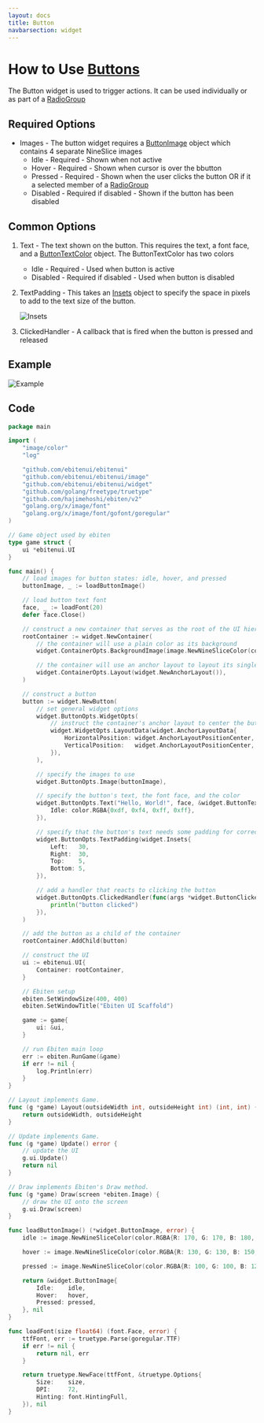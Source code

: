 ```yaml
---
layout: docs
title: Button
navbarsection: widget
---
```


How to Use [Buttons](https://pkg.go.dev/github.com/ebitenui/ebitenui/widget#Button)
====================

The Button widget is used to trigger actions. It can be used individually or as part of a [RadioGroup](/radiogroup)


Required Options
------
* Images - The button widget requires a [ButtonImage](https://pkg.go.dev/github.com/ebitenui/ebitenui/widget#ButtonImage) object which contains 4 separate NineSlice images
    * Idle - Required - Shown when not active
    * Hover - Required - Shown when cursor is over the bbutton
    * Pressed - Required - Shown when the user clicks the button OR if it a selected member of a [RadioGroup](/radiogroup)
    * Disabled - Required if disabled - Shown if the button has been disabled

Common Options
------
1. Text - The text shown on the button. This requires the text, a font face, and a [ButtonTextColor](https://pkg.go.dev/github.com/ebitenui/ebitenui/widget#ButtonTextColor) object. The ButtonTextColor has two colors
    * Idle - Required - Used when button is active
    * Disabled - Required if disabled - Used when button is disabled
2. TextPadding - This takes an [Insets](https://pkg.go.dev/github.com/ebitenui/ebitenui/widget#Insets) object to specify the space in pixels to add to the text size of the button.

	 ![Insets](/insets.png)

3. ClickedHandler - A callback that is fired when the button is pressed and released

Example
------
![Example](/button.gif)

Code
-------
~~~go
package main

import (
	"image/color"
	"log"

	"github.com/ebitenui/ebitenui"
	"github.com/ebitenui/ebitenui/image"
	"github.com/ebitenui/ebitenui/widget"
	"github.com/golang/freetype/truetype"
	"github.com/hajimehoshi/ebiten/v2"
	"golang.org/x/image/font"
	"golang.org/x/image/font/gofont/goregular"
)

// Game object used by ebiten
type game struct {
	ui *ebitenui.UI
}

func main() {
	// load images for button states: idle, hover, and pressed
	buttonImage, _ := loadButtonImage()

	// load button text font
	face, _ := loadFont(20)
	defer face.Close()

	// construct a new container that serves as the root of the UI hierarchy
	rootContainer := widget.NewContainer(
		// the container will use a plain color as its background
		widget.ContainerOpts.BackgroundImage(image.NewNineSliceColor(color.RGBA{0x13, 0x1a, 0x22, 0xff})),

		// the container will use an anchor layout to layout its single child widget
		widget.ContainerOpts.Layout(widget.NewAnchorLayout()),
	)

	// construct a button
	button := widget.NewButton(
		// set general widget options
		widget.ButtonOpts.WidgetOpts(
			// instruct the container's anchor layout to center the button both horizontally and vertically
			widget.WidgetOpts.LayoutData(widget.AnchorLayoutData{
				HorizontalPosition: widget.AnchorLayoutPositionCenter,
				VerticalPosition:   widget.AnchorLayoutPositionCenter,
			}),
		),

		// specify the images to use
		widget.ButtonOpts.Image(buttonImage),

		// specify the button's text, the font face, and the color
		widget.ButtonOpts.Text("Hello, World!", face, &widget.ButtonTextColor{
			Idle: color.RGBA{0xdf, 0xf4, 0xff, 0xff},
		}),

		// specify that the button's text needs some padding for correct display
		widget.ButtonOpts.TextPadding(widget.Insets{
			Left:   30,
			Right:  30,
			Top:    5,
			Bottom: 5,
		}),

		// add a handler that reacts to clicking the button
		widget.ButtonOpts.ClickedHandler(func(args *widget.ButtonClickedEventArgs) {
			println("button clicked")
		}),
	)

	// add the button as a child of the container
	rootContainer.AddChild(button)

	// construct the UI
	ui := ebitenui.UI{
		Container: rootContainer,
	}

	// Ebiten setup
	ebiten.SetWindowSize(400, 400)
	ebiten.SetWindowTitle("Ebiten UI Scaffold")

	game := game{
		ui: &ui,
	}

	// run Ebiten main loop
	err := ebiten.RunGame(&game)
	if err != nil {
		log.Println(err)
	}
}

// Layout implements Game.
func (g *game) Layout(outsideWidth int, outsideHeight int) (int, int) {
	return outsideWidth, outsideHeight
}

// Update implements Game.
func (g *game) Update() error {
	// update the UI
	g.ui.Update()
	return nil
}

// Draw implements Ebiten's Draw method.
func (g *game) Draw(screen *ebiten.Image) {
	// draw the UI onto the screen
	g.ui.Draw(screen)
}

func loadButtonImage() (*widget.ButtonImage, error) {
	idle := image.NewNineSliceColor(color.RGBA{R: 170, G: 170, B: 180, A: 255})

	hover := image.NewNineSliceColor(color.RGBA{R: 130, G: 130, B: 150, A: 255})

	pressed := image.NewNineSliceColor(color.RGBA{R: 100, G: 100, B: 120, A: 255})

	return &widget.ButtonImage{
		Idle:    idle,
		Hover:   hover,
		Pressed: pressed,
	}, nil
}

func loadFont(size float64) (font.Face, error) {
	ttfFont, err := truetype.Parse(goregular.TTF)
	if err != nil {
		return nil, err
	}

	return truetype.NewFace(ttfFont, &truetype.Options{
		Size:    size,
		DPI:     72,
		Hinting: font.HintingFull,
	}), nil
}

~~~